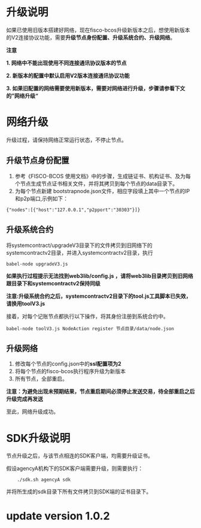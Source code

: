 # 升级说明

如果已使用旧版本搭建好网络，现在fisco-bcos升级新版本之后，想使用新版本的V2连接协议功能，需要**升级节点身份配置、升级系统合约、升级网络**。


**注意**

**1. 网络中不能出现使用不同连接通讯协议版本的节点**

**2. 新版本的配置中默认启用V2版本连接通讯协议功能**

**3. 如果旧配置的网络需要使用新版本，需要对网络进行升级，步骤请参看下文的”网络升级“**


# 网络升级
升级过程，请保持网络正常运行状态，不停止节点。
## 升级节点身份配置
1. 参考《FISCO-BCOS 使用文档》中的步骤，生成链证书、机构证书、及为每个节点生成节点证书相关文件，并将其拷贝到每个节点的data目录下。
2. 为每个节点新建 bootstrapnode.json文件，相应字段填上其中一个节点的IP和p2p端口,示例如下：
```
{"nodes":[{"host":"127.0.0.1","p2pport":"30303"}]}
```

## 升级系统合约
将systemcontract/upgradeV3目录下的文件拷贝到旧网络下的systemcontractv2目录，并进入systemcontractv2目录，执行
```
babel-node upgradeV3.js
```
**如果执行过程提示无法找到web3lib/config.js ，请将web3lib目录拷贝到旧网络跟目录下和systemcontractv2保持同级**

**注意:升级系统合约之后，systemcontractv2目录下的tool.js工具脚本已失效，请换用toolV3.js**

接着，对每个记账节点都执行以下操作，将其身份注册到系统合约中。
```
babel-node toolV3.js NodeAction register 节点目录/data/node.json
```

## 升级网络
1. 修改每个节点的config.json中的**ssl配置项为2**
2. 将每个节点的fisco-bcos执行程序升级为新版本
3. 所有节点，全部重启。

**注意：为避免出现未预期结果，节点重启期间必须停止发送交易，待全部重启之后升级完成再发送**

至此，网络升级成功。



# SDK升级说明
节点升级之后，与该节点相连的SDK客户端，均需要升级证书。

假设agencyA机构下的SDK客户端需要升级，则需要执行：
```
    ./sdk.sh agencyA sdk
```

并将所生成的sdk目录下所有文件拷贝到SDK端的证书目录下。

# update version 1.0.2




